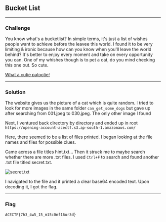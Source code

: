 ## Bucket List

---

### Challenge

You know what's a bucketlist? In simple terms, it's just a list of wishes people want to achieve before the leavee this world. I found it to be very limiting & ironic because how can you know when you'll leave the world behind? It's better to enjoy every moment and take on every opportunity you can. One of my whishes though is to pet a cat, do you mind checking this one out. So cute.

[What a cutie patootie!](https://opening-account-acectf.s3.ap-south-1.amazonaws.com/fun/can_we_get_some_dogs/026.jpeg)

---

### Solution

The website gives us the picture of a cat which is quite random. I tried to look for more images in the same folder `can_get_some_dogs` but gave up after searching from 001.jpeg to 030.jpeg. The only other image I found 

Next, I ventured back directory by directory and ended up in root `https://opening-account-acectf.s3.ap-south-1.amazonaws.com/`

Here, there seemed to be a list of files printed. I began looking at the file names and files for possible clues.

Came across a file titles hint.txt... Then it struck me to maybe search whether there are more .txt files. I used `Ctrl+F` to search and found another .txt file titled secret.txt.

![secret.txt](https://github.com/user-attachments/assets/6ace511b-11c5-42de-906e-22e0d9165682)

I navigated to the file and it printed a clear base64 encoded text. Upon decoding it, I got the flag.

---

### Flag

```
ACECTF{7h3_4w5_15_m15c0nf16ur3d}
